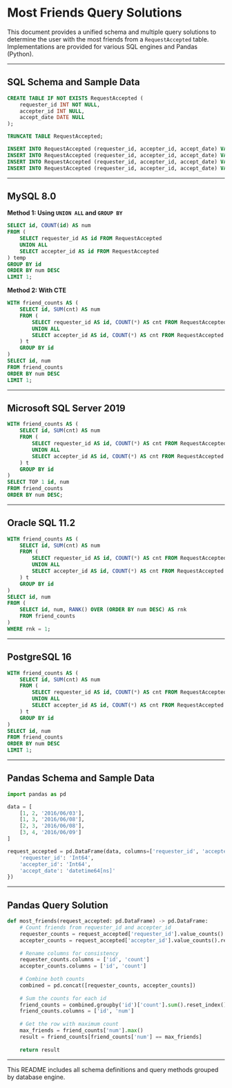 
# Most Friends Query Solutions

This document provides a unified schema and multiple query solutions to determine the user with the most friends from a `RequestAccepted` table. Implementations are provided for various SQL engines and Pandas (Python).

---

## SQL Schema and Sample Data

```sql
CREATE TABLE IF NOT EXISTS RequestAccepted (
    requester_id INT NOT NULL,
    accepter_id INT NULL,
    accept_date DATE NULL
);

TRUNCATE TABLE RequestAccepted;

INSERT INTO RequestAccepted (requester_id, accepter_id, accept_date) VALUES (1, 2, '2016/06/03');
INSERT INTO RequestAccepted (requester_id, accepter_id, accept_date) VALUES (1, 3, '2016/06/08');
INSERT INTO RequestAccepted (requester_id, accepter_id, accept_date) VALUES (2, 3, '2016/06/08');
INSERT INTO RequestAccepted (requester_id, accepter_id, accept_date) VALUES (3, 4, '2016/06/09');
```

---

## MySQL 8.0

**Method 1: Using `UNION ALL` and `GROUP BY`**

```sql
SELECT id, COUNT(id) AS num
FROM (
    SELECT requester_id AS id FROM RequestAccepted
    UNION ALL
    SELECT accepter_id AS id FROM RequestAccepted
) temp
GROUP BY id
ORDER BY num DESC
LIMIT 1;
```

**Method 2: With CTE**

```sql
WITH friend_counts AS (
    SELECT id, SUM(cnt) AS num
    FROM (
        SELECT requester_id AS id, COUNT(*) AS cnt FROM RequestAccepted GROUP BY requester_id
        UNION ALL
        SELECT accepter_id AS id, COUNT(*) AS cnt FROM RequestAccepted GROUP BY accepter_id
    ) t
    GROUP BY id
)
SELECT id, num
FROM friend_counts
ORDER BY num DESC
LIMIT 1;
```

---

## Microsoft SQL Server 2019

```sql
WITH friend_counts AS (
    SELECT id, SUM(cnt) AS num
    FROM (
        SELECT requester_id AS id, COUNT(*) AS cnt FROM RequestAccepted GROUP BY requester_id
        UNION ALL
        SELECT accepter_id AS id, COUNT(*) AS cnt FROM RequestAccepted GROUP BY accepter_id
    ) t
    GROUP BY id
)
SELECT TOP 1 id, num
FROM friend_counts
ORDER BY num DESC;
```

---

## Oracle SQL 11.2

```sql
WITH friend_counts AS (
    SELECT id, SUM(cnt) AS num
    FROM (
        SELECT requester_id AS id, COUNT(*) AS cnt FROM RequestAccepted GROUP BY requester_id
        UNION ALL
        SELECT accepter_id AS id, COUNT(*) AS cnt FROM RequestAccepted GROUP BY accepter_id
    ) t
    GROUP BY id
)
SELECT id, num
FROM (
    SELECT id, num, RANK() OVER (ORDER BY num DESC) AS rnk
    FROM friend_counts
)
WHERE rnk = 1;
```

---

## PostgreSQL 16

```sql
WITH friend_counts AS (
    SELECT id, SUM(cnt) AS num
    FROM (
        SELECT requester_id AS id, COUNT(*) AS cnt FROM RequestAccepted GROUP BY requester_id
        UNION ALL
        SELECT accepter_id AS id, COUNT(*) AS cnt FROM RequestAccepted GROUP BY accepter_id
    ) t
    GROUP BY id
)
SELECT id, num
FROM friend_counts
ORDER BY num DESC
LIMIT 1;
```

---

## Pandas Schema and Sample Data

```python
import pandas as pd

data = [
    [1, 2, '2016/06/03'],
    [1, 3, '2016/06/08'],
    [2, 3, '2016/06/08'],
    [3, 4, '2016/06/09']
]

request_accepted = pd.DataFrame(data, columns=['requester_id', 'accepter_id', 'accept_date']).astype({
    'requester_id': 'Int64',
    'accepter_id': 'Int64',
    'accept_date': 'datetime64[ns]'
})
```

---

## Pandas Query Solution

```python
def most_friends(request_accepted: pd.DataFrame) -> pd.DataFrame:
    # Count friends from requester_id and accepter_id
    requester_counts = request_accepted['requester_id'].value_counts().reset_index()
    accepter_counts = request_accepted['accepter_id'].value_counts().reset_index()
    
    # Rename columns for consistency
    requester_counts.columns = ['id', 'count']
    accepter_counts.columns = ['id', 'count']
    
    # Combine both counts
    combined = pd.concat([requester_counts, accepter_counts])
    
    # Sum the counts for each id
    friend_counts = combined.groupby('id')['count'].sum().reset_index()
    friend_counts.columns = ['id', 'num']
    
    # Get the row with maximum count
    max_friends = friend_counts['num'].max()
    result = friend_counts[friend_counts['num'] == max_friends]
    
    return result
```

---

This README includes all schema definitions and query methods grouped by database engine.
